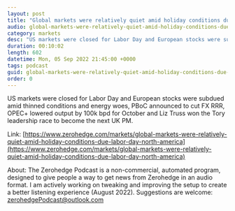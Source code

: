 ```yaml
---
layout: post
title: "Global markets were relatively quiet amid holiday conditions due to Labor Day in North America - Newsquawk Asia-Pac Market Open"
audio: global-markets-were-relatively-quiet-amid-holiday-conditions-due-labor-day-north-america-0
category: markets
desc: "US markets were closed for Labor Day and European stocks were subdued amid thinned conditions and energy woes, PBoC announced to cut FX RRR, OPEC+ lowered output by 100k bpd for October and Liz Truss won the Tory leadership race to become the next UK PM."
duration: 00:10:02
length: 602
datetime: Mon, 05 Sep 2022 21:45:00 +0000
tags: podcast
guid: global-markets-were-relatively-quiet-amid-holiday-conditions-due-labor-day-north-america-0
order: 0
---
```

US markets were closed for Labor Day and European stocks were subdued amid thinned conditions and energy woes, PBoC announced to cut FX RRR, OPEC+ lowered output by 100k bpd for October and Liz Truss won the Tory leadership race to become the next UK PM.

Link: [https://www.zerohedge.com/markets/global-markets-were-relatively-quiet-amid-holiday-conditions-due-labor-day-north-america](https://www.zerohedge.com/markets/global-markets-were-relatively-quiet-amid-holiday-conditions-due-labor-day-north-america)

About: The Zerohedge Podcast is a non-commercial, automated program, designed to give people a way to get news from Zerohedge in an audio format.  I am actively working on tweaking and improving the setup to create a better listening experience (August 2022).  Suggestions are welcome: [zerohedgePodcast@outlook.com](mailto:zerohedgePodcast@outlook.com)